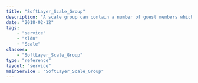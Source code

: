 ```yaml
---
title: "SoftLayer_Scale_Group"
description: "A scale group can contain a number of guest members which can fluctuate up and down, staying within a defined range, manually or automatically based on policies given. Groups are set of VLANs to be placed behind. Groups can also have static hardware/guests pinned to the group. These static resources can be used to effect things like moving averages for policy triggers but are not counted as group members and are not subject to automatic reclaim. "
date: "2018-02-12"
tags:
    - "service"
    - "sldn"
    - "Scale"
classes:
    - "SoftLayer_Scale_Group"
type: "reference"
layout: "service"
mainService : "SoftLayer_Scale_Group"
---
```

